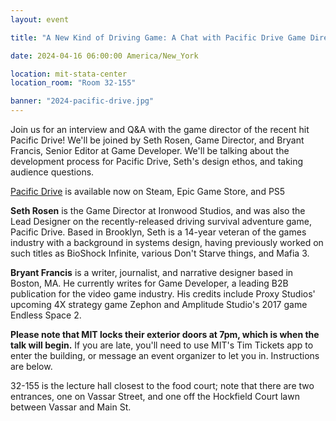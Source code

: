 ```yaml
---
layout: event

title: "A New Kind of Driving Game: A Chat with Pacific Drive Game Director Seth Rosen"

date: 2024-04-16 06:00:00 America/New_York

location: mit-stata-center
location_room: "Room 32-155"

banner: "2024-pacific-drive.jpg"
---
```


Join us for an interview and Q&A with the game director of the recent hit Pacific Drive! We'll be joined by Seth Rosen, Game Director, and Bryant Francis, Senior Editor at Game Developer. We'll be talking about the development process for Pacific Drive, Seth's design ethos, and taking audience questions.

[Pacific Drive](https://www.pacificdrivegame.com/) is available now on Steam, Epic Game Store, and PS5

**Seth Rosen** is the Game Director at Ironwood Studios, and was also the Lead Designer on the recently-released driving survival adventure game, Pacific Drive. Based in Brooklyn, Seth is a 14-year veteran of the games industry with a background in systems design, having previously worked on such titles as BioShock Infinite, various Don't Starve things, and Mafia 3.

**Bryant Francis** is a writer, journalist, and narrative designer based in Boston, MA. He currently writes for Game Developer, a leading B2B publication for the video game industry. His credits include Proxy Studios' upcoming 4X strategy game Zephon and Amplitude Studio's 2017 game Endless Space 2.

**Please note that MIT locks their exterior doors at 7pm, which is when the talk will begin.** If you are late, you'll need to use MIT's Tim Tickets app to enter the building, or message an event organizer to let you in. Instructions are below.

32-155 is the lecture hall closest to the food court; note that there are two entrances, one on Vassar Street, and one off the Hockfield Court lawn between Vassar and Main St.